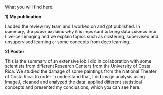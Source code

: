 What you will find here: 

**1) My publication** 

I added the review my team and I worked on and got published. In summary, the paper explains why it is important to bring data science into Live-cell imaging and we explain topics such as clustering, supervised and unsupervised learning or some concepts from deep learning. 

**2) Poster** 

This is the summary of an extensive job I did in collaboration with some scientists from different Research Centers from the University of Costa Rica. We studied the damage of some paintings from the National Theater of Costa Rica. In order to understand that, I did image analysis using ImageJ, cleaned and analyzed the data, applied different statistical concepts and presented my conclusions, which you can see here. 
